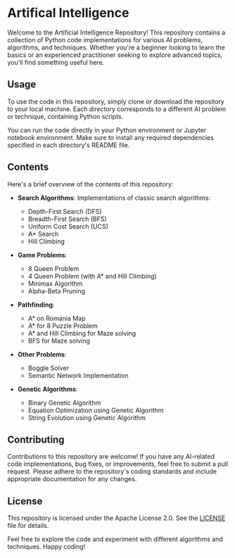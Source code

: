 # Artifical Intelligence

Welcome to the Artificial Intelligence Repository! This repository contains a collection of Python code implementations for various AI problems, algorithms, and techniques. Whether you're a beginner looking to learn the basics or an experienced practitioner seeking to explore advanced topics, you'll find something useful here.


## Usage

To use the code in this repository, simply clone or download the repository to your local machine. Each directory corresponds to a different AI problem or technique, containing Python scripts.

You can run the code directly in your Python environment or Jupyter notebook environment. Make sure to install any required dependencies specified in each directory's README file.

## Contents

Here's a brief overview of the contents of this repository:

- **Search Algorithms**: Implementations of classic search algorithms:
  - Depth-First Search (DFS)
  - Breadth-First Search (BFS)
  - Uniform Cost Search (UCS)
  - A* Search
  - Hill Climbing

- **Game Problems**:
  - 8 Queen Problem
  - 4 Queen Problem (with A* and Hill Climbing)
  - Minimax Algorithm
  - Alpha-Beta Pruning

- **Pathfinding**:
  - A* on Romania Map
  - A* for 8 Puzzle Problem
  - A* and Hill Climbing for Maze solving
  - BFS for Maze solving

- **Other Problems**:
  - Boggle Solver
  - Semantic Network Implementation

- **Genetic Algorithms**:
  - Binary Genetic Algorithm
  - Equation Optimization using Genetic Algorithm
  - String Evolution using Genetic Algorithm

## Contributing

Contributions to this repository are welcome! If you have any AI-related code implementations, bug fixes, or improvements, feel free to submit a pull request. Please adhere to the repository's coding standards and include appropriate documentation for any changes.

## License

This repository is licensed under the Apache License 2.0. See the [LICENSE](LICENSE) file for details.



Feel free to explore the code and experiment with different algorithms and techniques. Happy coding!
